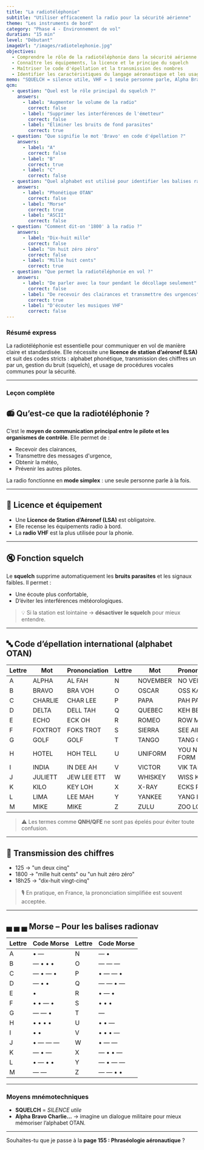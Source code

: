 ```yaml
---
title: "La radiotéléphonie"
subtitle: "Utiliser efficacement la radio pour la sécurité aérienne"
theme: "Les instruments de bord"
category: "Phase 4 - Environnement de vol"
duration: "15 min"
level: "Débutant"
imageUrl: "/images/radiotelephonie.jpg"
objectives:
  - Comprendre le rôle de la radiotéléphonie dans la sécurité aérienne
  - Connaître les équipements, la licence et le principe du squelch
  - Maîtriser le code d'épellation et la transmission des nombres
  - Identifier les caractéristiques du langage aéronautique et les usages de l'alphabet international
memo: "SQUELCH = silence utile, VHF = 1 seule personne parle, Alpha Bravo Charlie = alphabet OTAN"
qcm:
  - question: "Quel est le rôle principal du squelch ?"
    answers:
      - label: "Augmenter le volume de la radio"
        correct: false
      - label: "Supprimer les interférences de l'émetteur"
        correct: false
      - label: "Éliminer les bruits de fond parasites"
        correct: true
  - question: "Que signifie le mot 'Bravo' en code d'épellation ?"
    answers:
      - label: "A"
        correct: false
      - label: "B"
        correct: true
      - label: "C"
        correct: false
  - question: "Quel alphabet est utilisé pour identifier les balises radionav ?"
    answers:
      - label: "Phonétique OTAN"
        correct: false
      - label: "Morse"
        correct: true
      - label: "ASCII"
        correct: false
  - question: "Comment dit-on '1800' à la radio ?"
    answers:
      - label: "Dix-huit mille"
        correct: false
      - label: "Un huit zéro zéro"
        correct: false
      - label: "Mille huit cents"
        correct: true
  - question: "Que permet la radiotéléphonie en vol ?"
    answers:
      - label: "De parler avec la tour pendant le décollage seulement"
        correct: false
      - label: "De recevoir des clairances et transmettre des urgences"
        correct: true
      - label: "D'écouter les musiques VHF"
        correct: false
---
```


### Résumé express

La radiotéléphonie est essentielle pour communiquer en vol de manière claire et standardisée. Elle nécessite une **licence de station d’aéronef (LSA)** et suit des codes stricts : alphabet phonétique, transmission des chiffres un par un, gestion du bruit (squelch), et usage de procédures vocales communes pour la sécurité.

---

### Leçon complète

## 📻 Qu’est-ce que la radiotéléphonie ?

C’est le **moyen de communication principal entre le pilote et les organismes de contrôle**. Elle permet de :

- Recevoir des clairances,
- Transmettre des messages d'urgence,
- Obtenir la météo,
- Prévenir les autres pilotes.

La radio fonctionne en **mode simplex** : une seule personne parle à la fois.

---

## 🔧 Licence et équipement

- Une **Licence de Station d’Aéronef (LSA)** est obligatoire.
- Elle recense les équipements radio à bord.
- La **radio VHF** est la plus utilisée pour la phonie.

---

## 🔇 Fonction squelch

Le **squelch** supprime automatiquement les **bruits parasites** et les signaux faibles. Il permet :

- Une écoute plus confortable,
- D’éviter les interférences météorologiques.

> 💡 Si la station est lointaine → **désactiver le squelch** pour mieux entendre.

---

## 🔤 Code d’épellation international (alphabet OTAN)

| Lettre | Mot     | Prononciation | Lettre | Mot      | Prononciation |
| ------ | ------- | ------------- | ------ | -------- | ------------- |
| A      | ALPHA   | AL FAH        | N      | NOVEMBER | NO VEM BER    |
| B      | BRAVO   | BRA VOH       | O      | OSCAR    | OSS KAR       |
| C      | CHARLIE | CHAR LEE      | P      | PAPA     | PAH PAH       |
| D      | DELTA   | DELL TAH      | Q      | QUEBEC   | KEH BECK      |
| E      | ECHO    | ECK OH        | R      | ROMEO    | ROW ME OH     |
| F      | FOXTROT | FOKS TROT     | S      | SIERRA   | SEE AIR RAH   |
| G      | GOLF    | GOLF          | T      | TANGO    | TANG GO       |
| H      | HOTEL   | HOH TELL      | U      | UNIFORM  | YOU NEE FORM  |
| I      | INDIA   | IN DEE AH     | V      | VICTOR   | VIK TAH       |
| J      | JULIETT | JEW LEE ETT   | W      | WHISKEY  | WISS KEY      |
| K      | KILO    | KEY LOH       | X      | X-RAY    | ECKS RAY      |
| L      | LIMA    | LEE MAH       | Y      | YANKEE   | YANG KEY      |
| M      | MIKE    | MIKE          | Z      | ZULU     | ZOO LOO       |

> ⚠️ Les termes comme **QNH/QFE** ne sont pas épelés pour éviter toute confusion.

---

## 🔢 Transmission des chiffres

- 125 → "un deux cinq"
- 1800 → "mille huit cents" ou "un huit zéro zéro"
- 18h25 → "dix-huit vingt-cinq"

> 🎙️ En pratique, en France, la prononciation simplifiée est souvent acceptée.

---

## ▄ ▄ ▄ Morse – Pour les balises radionav

| Lettre | Code Morse | Lettre | Code Morse |
| ------ | ---------- | ------ | ---------- |
| A      | • —        | N      | — •        |
| B      | — • • •    | O      | — — —      |
| C      | — • — •    | P      | • — — •    |
| D      | — • •      | Q      | — — • —    |
| E      | •          | R      | • — •      |
| F      | • • — •    | S      | • • •      |
| G      | — — •      | T      | —          |
| H      | • • • •    | U      | • • —      |
| I      | • •        | V      | • • • —    |
| J      | • — — —    | W      | • — —      |
| K      | — • —      | X      | — • • —    |
| L      | • — • •    | Y      | — • — —    |
| M      | — —        | Z      | — — • •    |

---

### Moyens mnémotechniques

- **SQUELCH** = _SILENCE utile_
- **Alpha Bravo Charlie…** → imagine un dialogue militaire pour mieux mémoriser l’alphabet OTAN.

---

Souhaites-tu que je passe à la **page 155 : Phraséologie aéronautique** ?
